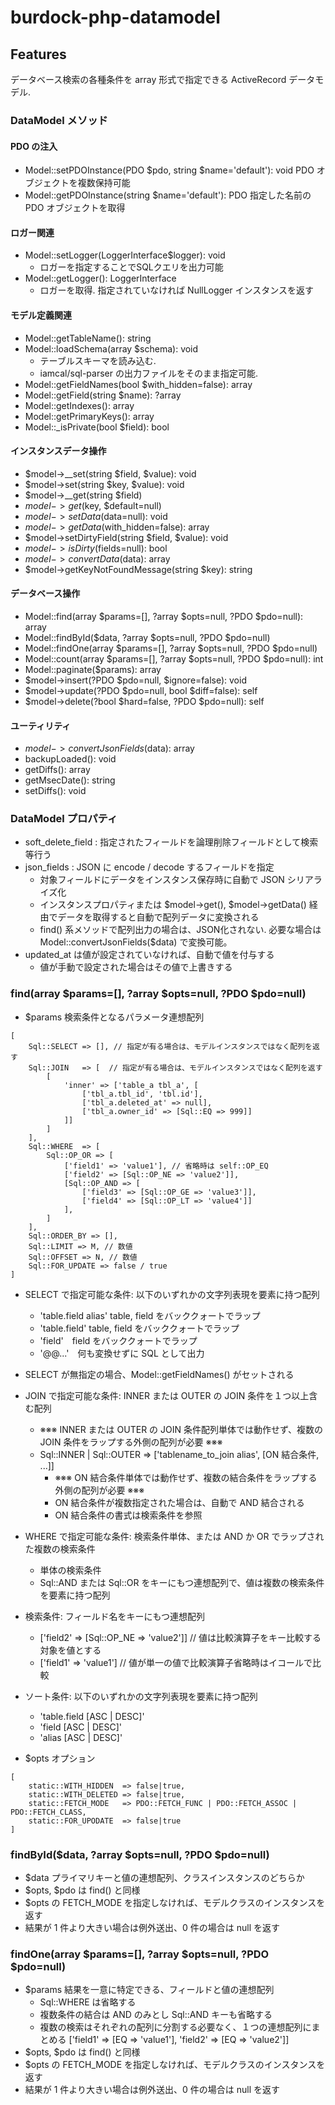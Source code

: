 # burdock-php-datamodel

## Features

データベース検索の各種条件を array 形式で指定できる ActiveRecord データモデル.

### DataModel メソッド

#### PDO の注入

* Model::setPDOInstance(PDO $pdo, string $name='default'): void PDO オブジェクトを複数保持可能
* Model::getPDOInstance(string $name='default'): PDO 指定した名前の PDO オブジェクトを取得

#### ロガー関連

* Model::setLogger(LoggerInterface$logger): void
  * ロガーを指定することでSQLクエリを出力可能
* Model::getLogger(): LoggerInterface
  * ロガーを取得. 指定されていなければ NullLogger インスタンスを返す

#### モデル定義関連

* Model::getTableName(): string
* Model::loadSchema(array $schema): void
  * テーブルスキーマを読み込む.
  * iamcal/sql-parser の出力ファイルをそのまま指定可能.
* Model::getFieldNames(bool $with_hidden=false): array 
* Model::getField(string $name): ?array
* Model::getIndexes(): array
* Model::getPrimaryKeys(): array
* Model::_isPrivate(bool $field): bool

#### インスタンスデータ操作

* $model->__set(string $field, $value): void
* $model->set(string $key, $value): void
* $model->__get(string $field)
* $model->get($key, $default=null)
* $model->setData($data=null): void
* $model->getData($with_hidden=false): array
* $model->setDirtyField(string $field, $value): void
* $model->isDirty($fields=null): bool
* $model->convertData($data): array
* $model->getKeyNotFoundMessage(string $key): string

#### データベース操作

* Model::find(array $params=[], ?array $opts=null, ?PDO $pdo=null): array
* Model::findById($data, ?array $opts=null, ?PDO $pdo=null)
* Model::findOne(array $params=[], ?array $opts=null, ?PDO $pdo=null)
* Model::count(array $params=[], ?array $opts=null, ?PDO $pdo=null): int
* Model::paginate($params): array
* $model->insert(?PDO $pdo=null, $ignore=false): void
* $model->update(?PDO $pdo=null, bool $diff=false): self
* $model->delete(?bool $hard=false, ?PDO $pdo=null): self

#### ユーティリティ

* $model->convertJsonFields($data): array
* backupLoaded(): void
* getDiffs(): array
* getMsecDate(): string
* setDiffs(): void


### DataModel プロパティ

* soft_delete_field : 指定されたフィールドを論理削除フィールドとして検索等行う
* json_fields : JSON に encode / decode するフィールドを指定
  * 対象フィールドにデータをインスタンス保存時に自動で JSON シリアライズ化
  * インスタンスプロパティまたは $model->get(), $model->getData() 経由でデータを取得すると自動で配列データに変換される
  * find() 系メソッドで配列出力の場合は、JSON化されない. 必要な場合は Model::convertJsonFields($data) で変換可能。
* updated_at は値が設定されていなければ、自動で値を付与する
  * 値が手動で設定された場合はその値で上書きする

### find(array $params=[], ?array $opts=null, ?PDO $pdo=null)

* $params 検索条件となるパラメータ連想配列

```
[
    Sql::SELECT => [], // 指定が有る場合は、モデルインスタンスではなく配列を返す
    Sql::JOIN   => [  // 指定が有る場合は、モデルインスタンスではなく配列を返す
        [
            'inner' => ['table_a tbl_a', [
                ['tbl_a.tbl_id', 'tbl.id'],
                ['tbl_a.deleted_at' => null],
                ['tbl_a.owner_id' => [Sql::EQ => 999]]
            ]]
        ]
    ],
    Sql::WHERE  => [
        Sql::OP_OR => [
            ['field1' => 'value1'], // 省略時は self::OP_EQ
            ['field2' => [Sql::OP_NE => 'value2']],
            [Sql::OP_AND => [
                ['field3' => [Sql::OP_GE => 'value3']],
                ['field4' => [Sql::OP_LT => 'value4']]
            ],
        ]
    ],
    Sql::ORDER_BY => [],
    Sql::LIMIT => M, // 数値
    Sql::OFFSET => N, // 数値
    Sql::FOR_UPDATE => false / true
]
```

  * SELECT で指定可能な条件: 以下のいずれかの文字列表現を要素に持つ配列
    * 'table.field alias' table, field をバッククォートでラップ
    * 'table.field' table, field をバッククォートでラップ
    * 'field'　field をバッククォートでラップ
    * '@@...'　何も変換せずに SQL として出力
  * SELECT が無指定の場合、Model::getFieldNames() がセットされる

  * JOIN で指定可能な条件: INNER または OUTER の JOIN 条件を１つ以上含む配列
    * ※※※ INNER または OUTER の JOIN 条件配列単体では動作せず、複数の JOIN 条件をラップする外側の配列が必要 ※※※
    * Sql::INNER | Sql::OUTER => ['tablename_to_join alias', [ON 結合条件, ...]]
      * ※※※ ON 結合条件単体では動作せず、複数の結合条件をラップする外側の配列が必要 ※※※
      * ON 結合条件が複数指定された場合は、自動で AND 結合される
      * ON 結合条件の書式は検索条件を参照

  * WHERE で指定可能な条件: 検索条件単体、または AND か OR でラップされた複数の検索条件
    * 単体の検索条件
    * Sql::AND または Sql::OR をキーにもつ連想配列で、値は複数の検索条件を要素に持つ配列
  
  * 検索条件: フィールド名をキーにもつ連想配列
    * ['field2' => [Sql::OP_NE => 'value2']] // 値は比較演算子をキー比較する対象を値とする
    * ['field1' => 'value1']                 // 値が単一の値で比較演算子省略時はイコールで比較

  * ソート条件:  以下のいずれかの文字列表現を要素に持つ配列
    * 'table.field [ASC | DESC]'
    * 'field [ASC | DESC]'
    * 'alias [ASC | DESC]'

* $opts オプション

```
[
    static::WITH_HIDDEN  => false|true,
    static::WITH_DELETED => false|true,
    static::FETCH_MODE   => PDO::FETCH_FUNC | PDO::FETCH_ASSOC | PDO::FETCH_CLASS,
    static::FOR_UPODATE  => false|true
]
```

### findById($data, ?array $opts=null, ?PDO $pdo=null)

* $data プライマリキーと値の連想配列、クラスインスタンスのどちらか
* $opts, $pdo は find() と同様
* $opts の FETCH_MODE を指定しなければ、モデルクラスのインスタンスを返す
* 結果が 1 件より大きい場合は例外送出、0 件の場合は null を返す

### findOne(array $params=[], ?array $opts=null, ?PDO $pdo=null)

* $params 結果を一意に特定できる、フィールドと値の連想配列
  * Sql::WHERE は省略する
  * 複数条件の結合は AND のみとし Sql::AND キーも省略する
  * 複数の検索はそれぞれの配列に分割する必要なく、１つの連想配列にまとめる ['field1' => [EQ => 'value1'], 'field2' => [EQ => 'value2']]
* $opts, $pdo は find() と同様
* $opts の FETCH_MODE を指定しなければ、モデルクラスのインスタンスを返す
* 結果が 1 件より大きい場合は例外送出、0 件の場合は null を返す

